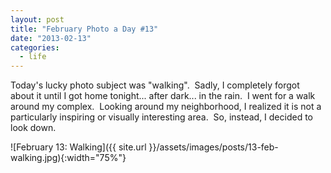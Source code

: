 ```yaml
---
layout: post
title: "February Photo a Day #13"
date: "2013-02-13"
categories:
  - life
---
```


Today's lucky photo subject was "walking".  Sadly, I completely forgot about it until I got home tonight... after dark... in the rain.  I went for a walk around my complex.  Looking around my neighborhood, I realized it is not a particularly inspiring or visually interesting area.  So, instead, I decided to look down.

![February 13: Walking]({{ site.url }}/assets/images/posts/13-feb-walking.jpg){:width="75%"}
